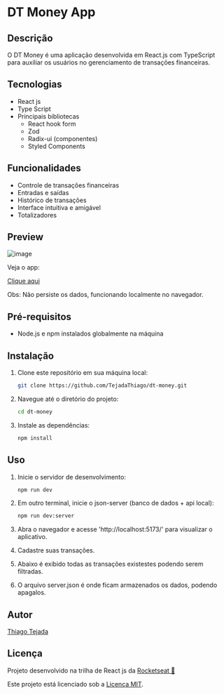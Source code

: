 # DT Money App

## Descrição

O DT Money é uma aplicação desenvolvida em React.js com TypeScript para auxiliar os usuários no gerenciamento de transações financeiras.

## Tecnologias
- React js
- Type Script
- Principais bibliotecas
  - React hook form
  - Zod
  - Radix-ui (componentes)
  - Styled Components

## Funcionalidades

- Controle de transações financeiras
- Entradas e saídas
- Histórico de transações
- Interface intuitiva e amigável
- Totalizadores

## Preview

  ![image](https://github.com/TejadaThiago/dt-money/assets/124005667/4fd7d68d-25c8-44dc-bf1c-bbf335502513)

   Veja o app:

   <a href="https://dtmoney.thiagotejada.dev.br/"> Clique aqui</a>

   Obs: Não persiste os dados, funcionando localmente no navegador.


## Pré-requisitos

- Node.js e npm instalados globalmente na máquina

## Instalação

1. Clone este repositório em sua máquina local:

   ```bash
   git clone https://github.com/TejadaThiago/dt-money.git
   ```

2. Navegue até o diretório do projeto:

   ```bash
   cd dt-money
   ```

3. Instale as dependências:

   ```bash
   npm install
   ```

## Uso

1. Inicie o servidor de desenvolvimento:

   ```bash
   npm run dev
   ```

3. Em outro terminal, inicie o json-server (banco de dados + api local):

   ```bash
   npm run dev:server
   ```

2. Abra o navegador e acesse 'http://localhost:5173/' para visualizar o aplicativo.

3. Cadastre suas transações.

4. Abaixo é exibido todas as transações existestes podendo serem filtradas.

5. O arquivo server.json é onde ficam armazenados os dados, podendo apagalos.

## Autor

[Thiago Tejada](https://github.com/TejadaThiago)

## Licença
Projeto desenvolvido na trilha de React js da [Rocketseat 🚀](https://app.rocketseat.com.br)

Este projeto está licenciado sob a [Licença MIT](https://opensource.org/licenses/MIT).
